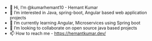 - 👋 Hi, I’m @kumarhemant10 - Hemant Kumar
- 👀 I’m interested in Java, spring-boot, Angular based web application projects 
- 🌱 I’m currently learning Angular, Microservices using Spring boot
- 💞️ I’m looking to collaborate on open source java based projects
- 📫 How to reach me - https://hemantkumar.dev/

<!---
kumarhemant10/kumarhemant10 is a ✨ special ✨ repository because its `README.md` (this file) appears on your GitHub profile.
You can click the Preview link to take a look at your changes.
--->
